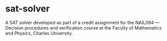 # sat-solver
A SAT solver developed as part of a credit assignment for the NAIL094 — Decision procedures and verification course at the Faculty of Mathematics and Physics, Charles University.
